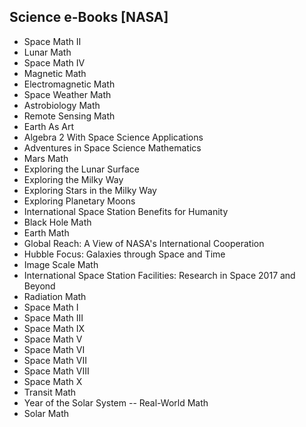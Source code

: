 <h2> Science e-Books [NASA] </h2>



<ul>

                             

 <li><a target="_blank" href="https://github.com/manjunath5496/NASA-Science-e-Books/blob/master/nasa(1).pdf" style="text-decoration:none;">Space Math II</a></li>

 <li><a target="_blank" href="https://github.com/manjunath5496/NASA-Science-e-Books/blob/master/nasa(2).pdf" style="text-decoration:none;">Lunar Math</a></li>

<li><a target="_blank" href="https://github.com/manjunath5496/NASA-Science-e-Books/blob/master/nasa(3).pdf" style="text-decoration:none;">Space Math IV</a></li>
 <li><a target="_blank" href="https://github.com/manjunath5496/NASA-Science-e-Books/blob/master/nasa(4).pdf" style="text-decoration:none;">Magnetic Math</a></li>                              
<li><a target="_blank" href="https://github.com/manjunath5496/NASA-Science-e-Books/blob/master/nasa(5).pdf" style="text-decoration:none;">Electromagnetic Math</a></li>
<li><a target="_blank" href="https://github.com/manjunath5496/NASA-Science-e-Books/blob/master/nasa(6).pdf" style="text-decoration:none;">Space Weather Math</a></li>
 <li><a target="_blank" href="https://github.com/manjunath5496/NASA-Science-e-Books/blob/master/nasa(7).pdf" style="text-decoration:none;">Astrobiology Math</a></li>

 <li><a target="_blank" href="https://github.com/manjunath5496/NASA-Science-e-Books/blob/master/nasa(8).pdf" style="text-decoration:none;">Remote Sensing Math</a></li>
   <li><a target="_blank" href="https://github.com/manjunath5496/NASA-Science-e-Books/blob/master/nasa(9).pdf" style="text-decoration:none;">Earth As Art</a></li>
  
   
 <li><a target="_blank" href="https://github.com/manjunath5496/NASA-Science-e-Books/blob/master/nasa(10).pdf" style="text-decoration:none;">Algebra 2 With Space Science Applications</a></li>                              
<li><a target="_blank" href="https://github.com/manjunath5496/NASA-Science-e-Books/blob/master/nasa(11).pdf" style="text-decoration:none;"> Adventures in Space Science Mathematics</a></li>
<li><a target="_blank" href="https://github.com/manjunath5496/NASA-Science-e-Books/blob/master/nasa(12).pdf" style="text-decoration:none;">Mars Math</a></li>
<li><a target="_blank" href="https://github.com/manjunath5496/NASA-Science-e-Books/blob/master/nasa(13).pdf" style="text-decoration:none;">Exploring the Lunar Surface</a></li>

<li><a target="_blank" href="https://github.com/manjunath5496/NASA-Science-e-Books/blob/master/nasa(14).pdf" style="text-decoration:none;">Exploring the Milky Way</a></li>
                              
<li><a target="_blank" href="https://github.com/manjunath5496/NASA-Science-e-Books/blob/master/nasa(15).pdf" style="text-decoration:none;">Exploring Stars in the Milky Way</a></li>

<li><a target="_blank" href="https://github.com/manjunath5496/NASA-Science-e-Books/blob/master/nasa(16).pdf" style="text-decoration:none;">Exploring Planetary Moons</a></li>

  <li><a target="_blank" href="https://github.com/manjunath5496/NASA-Science-e-Books/blob/master/nasa(17).pdf" style="text-decoration:none;">International Space Station Benefits for Humanity</a></li>   
  
<li><a target="_blank" href="https://github.com/manjunath5496/NASA-Science-e-Books/blob/master/nasa(18).pdf" style="text-decoration:none;">Black Hole Math</a></li> 

  
<li><a target="_blank" href="https://github.com/manjunath5496/NASA-Science-e-Books/blob/master/nasa(19).pdf" style="text-decoration:none;">Earth Math</a></li> 

<li><a target="_blank" href="https://github.com/manjunath5496/NASA-Science-e-Books/blob/master/nasa(20).pdf" style="text-decoration:none;">Global Reach: A View of NASA's International Cooperation</a></li>

<li><a target="_blank" href="https://github.com/manjunath5496/NASA-Science-e-Books/blob/master/nasa(21).pdf" style="text-decoration:none;">Hubble Focus: Galaxies through Space and Time</a></li>
<li><a target="_blank" href="https://github.com/manjunath5496/NASA-Science-e-Books/blob/master/nasa(22).pdf" style="text-decoration:none;">Image Scale Math</a></li> 
 <li><a target="_blank" href="https://github.com/manjunath5496/NASA-Science-e-Books/blob/master/nasa(23).pdf" style="text-decoration:none;">International Space Station Facilities: Research in Space 2017 and Beyond</a></li> 
 

   <li><a target="_blank" href="https://github.com/manjunath5496/NASA-Science-e-Books/blob/master/nasa(24).pdf" style="text-decoration:none;">Radiation Math</a></li>


<li><a target="_blank" href="https://github.com/manjunath5496/NASA-Science-e-Books/blob/master/nasa(25).pdf" style="text-decoration:none;">Space Math I </a></li> 

<li><a target="_blank" href="https://github.com/manjunath5496/NASA-Science-e-Books/blob/master/nasa(26).pdf" style="text-decoration:none;">Space Math III</a></li>

   <li><a target="_blank" href="https://github.com/manjunath5496/NASA-Science-e-Books/blob/master/nasa(27).pdf" style="text-decoration:none;">Space Math IX</a></li>


<li><a target="_blank" href="https://github.com/manjunath5496/NASA-Science-e-Books/blob/master/nasa(28).pdf" style="text-decoration:none;">Space Math V </a></li> 

<li><a target="_blank" href="https://github.com/manjunath5496/NASA-Science-e-Books/blob/master/nasa(29).pdf" style="text-decoration:none;">Space Math VI</a></li>

<li><a target="_blank" href="https://github.com/manjunath5496/NASA-Science-e-Books/blob/master/nasa(30).pdf" style="text-decoration:none;">Space Math VII </a></li> 

<li><a target="_blank" href="https://github.com/manjunath5496/NASA-Science-e-Books/blob/master/nasa(31).pdf" style="text-decoration:none;">Space Math VIII</a></li>

   <li><a target="_blank" href="https://github.com/manjunath5496/NASA-Science-e-Books/blob/master/nasa(32).pdf" style="text-decoration:none;">Space Math X</a></li>


<li><a target="_blank" href="https://github.com/manjunath5496/NASA-Science-e-Books/blob/master/nasa(33).pdf" style="text-decoration:none;">Transit Math </a></li> 

<li><a target="_blank" href="https://github.com/manjunath5496/NASA-Science-e-Books/blob/master/nasa(34).pdf" style="text-decoration:none;">Year of the Solar System -- Real-World Math</a></li>


<li><a target="_blank" href="https://github.com/manjunath5496/NASA-Science-e-Books/blob/master/nasa(35).pdf" style="text-decoration:none;">Solar Math </a></li> 



</ul>
